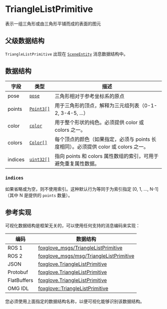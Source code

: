 # TriangleListPrimitive

表示一组三角形或由三角形平铺而成的表面的图元

## 父级数据结构

`TriangleListPrimitive` 出现在 [`SceneEntity`](./scene-entity) 消息数据结构中。

## 数据结构

| 字段 | 类型 | 描述 |
| --- | --- | --- |
| pose | [`pose`](./pose) | 三角形相对于参考坐标系的原点 |
| points | [`Point3[]`](./point-3) | 用于三角形的顶点，解释为三元组列表（0-1-2, 3-4-5, ...） |
| color | [`color`](./color) | 用于整个形状的纯色。必须提供 color 或 colors 之一。 |
| colors | [`Color[]`](./color) | 每个顶点的颜色（如果指定，必须与 points 长度相同）。必须提供 color 或 colors 之一。 |
| indices | [`uint32[]`](./built-in%20types#uint32) | 指向 points 和 colors 属性数组的索引，可用于避免重复属性数据。 |

### `indices`

如果省略或为空，则不使用索引。这种默认行为等同于为索引指定 [0, 1, ..., N-1]（其中 N 是提供的 `points` 数量）。

## 参考实现

可视化数据结构是框架无关的，可以使用任何支持的消息编码来实现：

| 编码 | 数据结构 |
| --- | --- |
| ROS 1 | [foxglove_msgs/TriangleListPrimitive](https://github.com/foxglove/foxglove-sdk/blob/main/schemas/ros1/TriangleListPrimitive.msg) |
| ROS 2 | [foxglove_msgs/msg/TriangleListPrimitive](https://github.com/foxglove/foxglove-sdk/blob/main/schemas/ros2/TriangleListPrimitive.msg) |
| JSON | [foxglove.TriangleListPrimitive](https://github.com/foxglove/foxglove-sdk/blob/main/schemas/jsonschema/TriangleListPrimitive.json) |
| Protobuf | [foxglove.TriangleListPrimitive](https://github.com/foxglove/foxglove-sdk/blob/main/schemas/proto/foxglove/TriangleListPrimitive.proto) |
| FlatBuffers | [foxglove.TriangleListPrimitive](https://github.com/foxglove/foxglove-sdk/blob/main/schemas/flatbuffer/TriangleListPrimitive.fbs) |
| OMG IDL | [foxglove::TriangleListPrimitive](https://github.com/foxglove/foxglove-sdk/blob/main/schemas/omgidl/foxglove/TriangleListPrimitive.idl) |

您必须使用上面指定的数据结构名称，以便可视化能够识别该数据结构。
